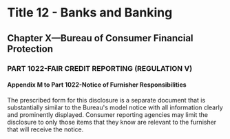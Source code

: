 
# Title 12 - Banks and Banking
## Chapter X—Bureau of Consumer Financial Protection
### PART 1022-FAIR CREDIT REPORTING (REGULATION V)
#### Appendix M to Part 1022-Notice of Furnisher Responsibilities

The prescribed form for this disclosure is a separate document that is substantially similar to the Bureau's model notice with all information clearly and prominently displayed. Consumer reporting agencies may limit the disclosure to only those items that they know are relevant to the furnisher that will receive the notice.
